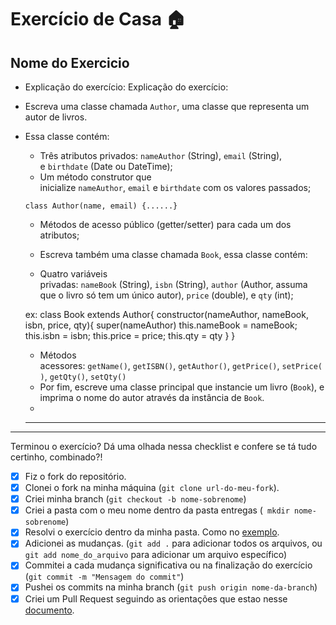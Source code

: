 # Exercício de Casa 🏠

## Nome do Exercicio

- Explicação do exercício:
  Explicação do exercício:
- Escreva uma classe chamada `Author`, uma classe que representa um autor de livros.
- Essa classe contém:

  - Três atributos privados: `nameAuthor` (String), `email` (String), e `birthdate` (Date ou DateTime);
  - Um método construtor que inicialize `nameAuthor`, `email` e `birthdate` com os valores passados;

  `class Author(name, email) {......}`

  - Métodos de acesso público (getter/setter) para cada um dos atributos;

  - Escreva também uma classe chamada `Book`, essa classe contém:
  - Quatro variáveis privadas: `nameBook` (String), `isbn` (String), `author` (Author, assuma que o livro só tem um único autor), `price` (double), e `qty` (int);

  ex: class Book extends Author{
  constructor(nameAuthor, nameBook, isbn, price, qty){
  super(nameAuthor)
  this.nameBook = nameBook;
  this.isbn = isbn;
  this.price = price;
  this.qty = qty
  }
  }

  - Métodos acessores: `getName()`, `getISBN()`, `getAuthor()`, `getPrice()`, `setPrice()`, `getQty()`, `setQty()`
  - Por fim, escreve uma classe principal que instancie um livro (`Book`), e imprima o nome do autor através da instância de `Book`.
  -

  ***

---

Terminou o exercício? Dá uma olhada nessa checklist e confere se tá tudo certinho, combinado?!

- [X] Fiz o fork do repositório.
- [X] Clonei o fork na minha máquina (`git clone url-do-meu-fork`).
- [X] Criei minha branch (`git checkout -b nome-sobrenome`)
- [X] Criei a pasta com o meu nome dentro da pasta entregas (` mkdir nome-sobrenome`)
- [X] Resolvi o exercício dentro da minha pasta. Como no [exemplo](/on21-imersao-js-S1-TDD/exercicios/para-casa/entregas/exemplo-nome-sobrenome/).
- [X] Adicionei as mudanças. (`git add .` para adicionar todos os arquivos, ou `git add nome_do_arquivo` para adicionar um arquivo específico)
- [X] Commitei a cada mudança significativa ou na finalização do exercício (`git commit -m "Mensagem do commit"`)
- [X] Pushei os commits na minha branch (`git push origin nome-da-branch`)
- [X] Criei um Pull Request seguindo as orientações que estao nesse [documento](/on21-imersao-js-S1-TDD/exercicios/para-casa/instrucoes-pull-request.md).
